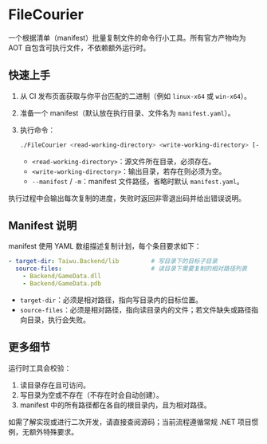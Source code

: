 # FileCourier

一个根据清单（manifest）批量复制文件的命令行小工具。所有官方产物均为 AOT 自包含可执行文件，不依赖额外运行时。

## 快速上手

1. 从 CI 发布页面获取与你平台匹配的二进制（例如 `linux-x64` 或 `win-x64`）。
2. 准备一个 manifest（默认放在执行目录、文件名为 `manifest.yaml`）。
3. 执行命令：

   ```bash
   ./FileCourier <read-working-directory> <write-working-directory> [--manifest <path>]
   ```

   - `<read-working-directory>`：源文件所在目录，必须存在。
   - `<write-working-directory>`：输出目录，若存在则必须为空。
   - `--manifest` / `-m`：manifest 文件路径，省略时默认 `manifest.yaml`。

执行过程中会输出每次复制的进度，失败时返回非零退出码并给出错误说明。

## Manifest 说明

manifest 使用 YAML 数组描述复制计划，每个条目要求如下：

```yaml
- target-dir: Taiwu.Backend/lib         # 写目录下的目标子目录
  source-files:                         # 读目录下需要复制的相对路径列表
    - Backend/GameData.dll
    - Backend/GameData.pdb
```

- `target-dir`：必须是相对路径，指向写目录内的目标位置。
- `source-files`：必须是相对路径，指向读目录内的文件；若文件缺失或路径指向目录，执行会失败。

## 更多细节

运行时工具会校验：

1. 读目录存在且可访问。
2. 写目录为空或不存在（不存在时会自动创建）。
3. manifest 中的所有路径都在各自的根目录内，且为相对路径。

如需了解实现或进行二次开发，请直接查阅源码；当前流程遵循常规 .NET 项目惯例，无额外特殊要求。
